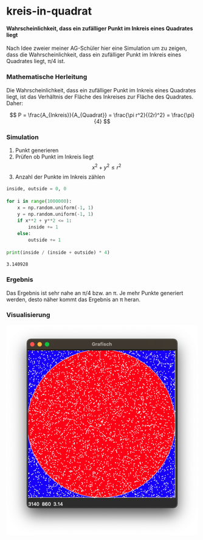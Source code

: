 # kreis-in-quadrat
#### Wahrscheinlichkeit, dass ein zufälliger Punkt im Inkreis eines Quadrates liegt

Nach Idee zweier meiner AG-Schüler hier eine Simulation um zu zeigen, dass die Wahrscheinlichkeit, dass ein zufälliger Punkt im Inkreis eines Quadrates liegt, π/4 ist.

### Mathematische Herleitung
Die Wahrscheinlichkeit, dass ein zufälliger Punkt im Inkreis eines Quadrates liegt, ist das Verhältnis der Fläche des Inkreises zur Fläche des Quadrates. Daher:

$$ P = \frac{A_{Inkreis}}{A_{Quadrat}} = \frac{\pi r^2}{(2r)^2} = \frac{\pi}{4} $$

### Simulation
1. Punkt generieren
2. Prüfen ob Punkt im Inkreis liegt
$$ x^2 + y^2 \leq r^2 $$
3. Anzahl der Punkte im Inkreis zählen

````python
inside, outside = 0, 0

for i in range(1000000):
    x = np.random.uniform(-1, 1)
    y = np.random.uniform(-1, 1)
    if x**2 + y**2 <= 1:
        inside += 1
    else:
        outside += 1

print(inside / (inside + outside) * 4)
````
    3.140928

### Ergebnis
Das Ergebnis ist sehr nahe an π/4 bzw. an π. Je mehr Punkte generiert werden, desto näher kommt das Ergebnis an π heran.

### Visualisierung
![Kreis im Quadrat](grafisch.png)